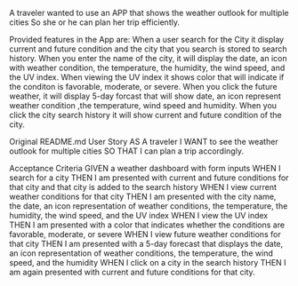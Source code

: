 A traveler wanted to use an APP that shows the weather outlook for multiple cities So she or he can plan her trip efficiently.

Provided features in the App are:
When a user search for the City it display current and future condition and the city that you search is stored to search history.
When you enter the name of the city, it will display the date, an icon with weather condition, the temperature, the humidity, the wind speed, and the UV index.
When viewing the UV index it shows color that will indicate if the conditon is favorable, moderate, or severe.
When you click the future weather, it will display 5-day forcast that will show date, an icon represent weather condition ,the temperature, wind speed and humidity.
When you click the city search history it will show current and future condition of the city.


Original README.md
User Story
AS A traveler
I WANT to see the weather outlook for multiple cities
SO THAT I can plan a trip accordingly.

Acceptance Criteria
GIVEN a weather dashboard with form inputs
WHEN I search for a city
THEN I am presented with current and future conditions for that city and that city is added to the search history
WHEN I view current weather conditions for that city
THEN I am presented with the city name, the date, an icon representation of weather conditions, the temperature, the humidity, the wind speed, and the UV index
WHEN I view the UV index
THEN I am presented with a color that indicates whether the conditions are favorable, moderate, or severe
WHEN I view future weather conditions for that city
THEN I am presented with a 5-day forecast that displays the date, an icon representation of weather conditions, the temperature, the wind speed, and the humidity
WHEN I click on a city in the search history
THEN I am again presented with current and future conditions for that city.